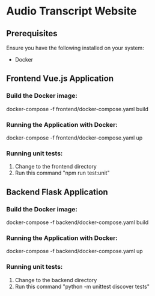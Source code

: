 # Audio Transcript Website

## Prerequisites
Ensure you have the following installed on your system:
- Docker

## Frontend Vue.js Application
### Build the Docker image:
docker-compose -f frontend/docker-compose.yaml build

### Running the Application with Docker:
docker-compose -f frontend/docker-compose.yaml up

### Running unit tests:
1) Change to the frontend directory
2) Run this command "npm run test:unit"

## Backend Flask Application
### Build the Docker image:
docker-compose -f backend/docker-compose.yaml build

### Running the Application with Docker:
docker-compose -f backend/docker-compose.yaml up

### Running unit tests:
1) Change to the backend directory
2) Run this command "python -m unittest discover tests"
